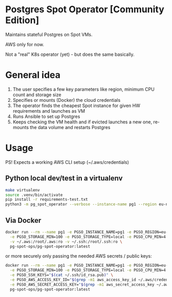 
# Postgres Spot Operator [Community Edition]

Maintains stateful Postgres on Spot VMs.

AWS only for now.

Not a "real" K8s operator (yet) - but does the same basically. 

# General idea

1. The user specifies a few key parameters like region, minimum CPU count and storage size
2. Specifies or mounts (Docker) the cloud credentials
3. The operator finds the cheapest Spot instance for given HW requirements and launches as VM
4. Runs Ansible to set up Postgres
5. Keeps checking the VM health and if evicted launches a new one, re-mounts the data volume and restarts Postgres   


# Usage

PS! Expects a working AWS CLI setup (~/.aws/credentials)

## Python local dev/test in a virtualenv

```bash
make virtualenv
source .venv/bin/activate
pip install -r requirements-test.txt
python3 -m pg_spot_operator --verbose --instance-name pg1 --region eu-north-1 --cpu-min 4 --storage-min 100
```
 
## Via Docker

```bash
docker run --rm --name pg1 -e PGSO_INSTANCE_NAME=pg1 -e PGSO_REGION=eu-west-1 \
  -e PGSO_STORAGE_MIN=100 -e PGSO_STORAGE_TYPE=local -e PGSO_CPU_MIN=4 \
  -v ~/.aws:/root/.aws:ro -v ~/.ssh:/root/.ssh:ro \
  pg-spot-ops/pg-spot-operator:latest
```

or more securely only passing the needed AWS secrets / public keys:

```bash
docker run --rm --name pg1 -e PGSO_INSTANCE_NAME=pg1 -e PGSO_REGION=eu-west-1 \
  -e PGSO_STORAGE_MIN=100 -e PGSO_STORAGE_TYPE=local -e PGSO_CPU_MIN=4 \
  -e PGSO_SSH_KEYS="$(cat ~/.ssh/id_rsa.pub)" \
  -e PGSO_AWS_ACCESS_KEY_ID="$(grep -m1 aws_access_key_id ~/.aws/credentials | sed 's/aws_access_key_id = //')" \
  -e PGSO_AWS_SECRET_ACCESS_KEY="$(grep -m1 aws_secret_access_key ~/.aws/credentials | sed 's/aws_secret_access_key = //')" \
  pg-spot-ops/pg-spot-operator:latest
```
